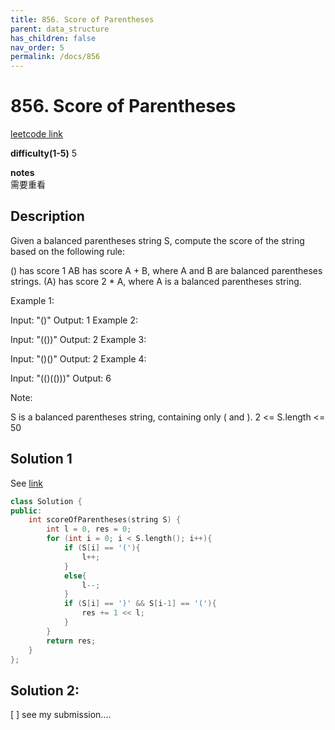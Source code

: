 ```yaml
---
title: 856. Score of Parentheses
parent: data_structure
has_children: false
nav_order: 5
permalink: /docs/856
---
```

# 856. Score of Parentheses
[leetcode link](https://leetcode.com/problems/score-of-parentheses/)

**difficulty(1-5)** 
5

**notes**   
需要重看

## Description
Given a balanced parentheses string S, compute the score of the string based on the following rule:

() has score 1
AB has score A + B, where A and B are balanced parentheses strings.
(A) has score 2 * A, where A is a balanced parentheses string.
 

Example 1:

Input: "()"
Output: 1
Example 2:

Input: "(())"
Output: 2
Example 3:

Input: "()()"
Output: 2
Example 4:

Input: "(()(()))"
Output: 6
 

Note:

S is a balanced parentheses string, containing only ( and ).
2 <= S.length <= 50

## Solution 1

See [link](https://leetcode.com/problems/score-of-parentheses/discuss/141777/C%2B%2BJavaPython-O(1)-Space)


```c++
class Solution {
public:
    int scoreOfParentheses(string S) {
        int l = 0, res = 0;
        for (int i = 0; i < S.length(); i++){
            if (S[i] == '('){
                l++;
            }
            else{
                l--;
            }
            if (S[i] == ')' && S[i-1] == '('){
                res += 1 << l;
            }
        }
        return res;
    }
};
```

## Solution 2: 
[ ] see my submission....

<!-- 
Default label
{: .label }

Blue label
{: .label .label-blue }

Stable
{: .label .label-green }

New release
{: .label .label-purple }

Coming soon
{: .label .label-yellow }

Deprecated
{: .label .label-red } -->

